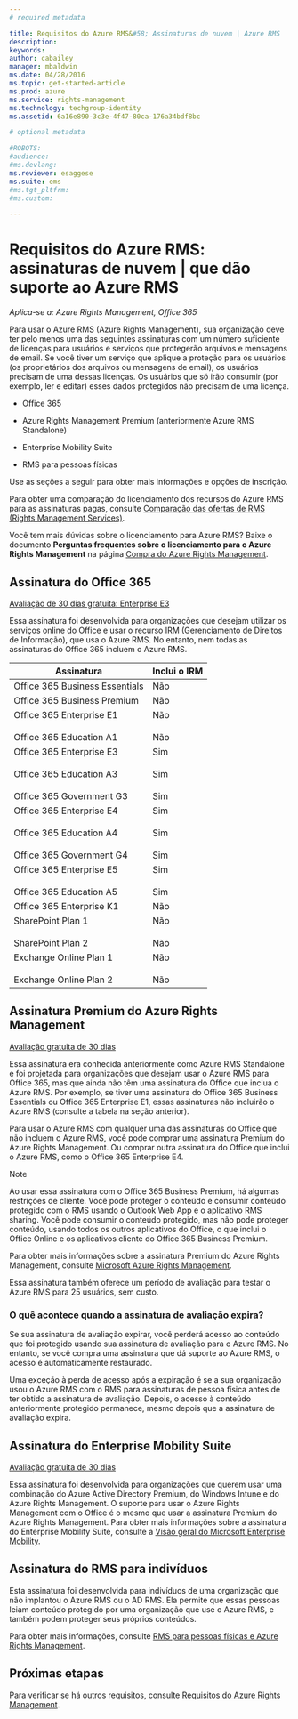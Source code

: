 ```yaml
---
# required metadata

title: Requisitos do Azure RMS&#58; Assinaturas de nuvem | Azure RMS
description:
keywords:
author: cabailey
manager: mbaldwin
ms.date: 04/28/2016
ms.topic: get-started-article
ms.prod: azure
ms.service: rights-management
ms.technology: techgroup-identity
ms.assetid: 6a16e890-3c3e-4f47-80ca-176a34bdf8bc

# optional metadata

#ROBOTS:
#audience:
#ms.devlang:
ms.reviewer: esaggese
ms.suite: ems
#ms.tgt_pltfrm:
#ms.custom:

---
```



# Requisitos do Azure RMS: assinaturas de nuvem | que dão suporte ao Azure RMS

*Aplica-se a: Azure Rights Management, Office 365*

Para usar o Azure RMS (Azure Rights Management), sua organização deve ter pelo menos uma das seguintes assinaturas com um número suficiente de licenças para usuários e serviços que protegerão arquivos e mensagens de email. Se você tiver um serviço que aplique a proteção para os usuários (os proprietários dos arquivos ou mensagens de email), os usuários precisam de uma dessas licenças. Os usuários que só irão consumir (por exemplo, ler e editar) esses dados protegidos não precisam de uma licença.

-   Office 365

-   Azure Rights Management Premium (anteriormente Azure RMS Standalone)

-   Enterprise Mobility Suite

-   RMS para pessoas físicas

Use as seções a seguir para obter mais informações e opções de inscrição.

Para obter uma comparação do licenciamento dos recursos do Azure RMS para as assinaturas pagas, consulte [Comparação das ofertas de RMS (Rights Management Services)](http://technet.microsoft.com/dn858608).

Você tem mais dúvidas sobre o licenciamento para Azure RMS? Baixe o documento **Perguntas frequentes sobre o licenciamento para o Azure Rights Management** na página [Compra do Azure Rights Management](https://www.microsoft.com/en-us/server-cloud/products/azure-rights-management/Purchasing.aspx). 

## Assinatura do Office 365
[Avaliação de 30 dias gratuita: Enterprise E3](http://go.microsoft.com/fwlink/p/?LinkID=403802)

Essa assinatura foi desenvolvida para organizações que desejam utilizar os serviços online do Office e usar o recurso IRM (Gerenciamento de Direitos de Informação), que usa o Azure RMS. No entanto, nem todas as assinaturas do Office 365 incluem o Azure RMS.

Assinatura  |Inclui o IRM 
------------- | ------------- |
Office 365 Business Essentials|Não|
Office 365 Business Premium|Não|
Office 365 Enterprise E1 <br /><br /> Office 365 Education A1|Não <br /><br /> Não|
Office 365 Enterprise E3 <br /><br /> Office 365 Education A3 <br /><br /> Office 365 Government G3|Sim <br /><br /> Sim <br /><br /> Sim|
Office 365 Enterprise E4 <br /><br /> Office 365 Education A4 <br /><br /> Office 365 Government G4|Sim <br /><br /> Sim <br /><br /> Sim|
Office 365 Enterprise E5 <br /><br /> Office 365 Education A5|Sim <br /><br /> Sim|
Office 365 Enterprise K1|Não|
SharePoint Plan 1 <br /><br /> SharePoint Plan 2|Não <br /><br /> Não|
Exchange Online Plan 1 <br /><br /> Exchange Online Plan 2|Não <br /><br /> Não|


## Assinatura Premium do Azure Rights Management
[Avaliação gratuita de 30 dias](https://portal.microsoftonline.com/Signup/MainSignUp15.aspx?&amp;OfferId=A43415D3-404C-4df3-B31B-AAD28118A778&amp;dl=RIGHTSMANAGEMENT&amp;ali=1)

Essa assinatura era conhecida anteriormente como Azure RMS Standalone e foi projetada para organizações que desejam usar o Azure RMS para Office 365, mas que ainda não têm uma assinatura do Office que inclua o Azure RMS. Por exemplo, se tiver uma assinatura do Office 365 Business Essentials ou Office 365 Enterprise E1, essas assinaturas não incluirão o Azure RMS (consulte a tabela na seção anterior). 

Para usar o Azure RMS com qualquer uma das assinaturas do Office que não incluem o Azure RMS, você pode comprar uma assinatura Premium do Azure Rights Management. Ou comprar outra assinatura do Office que inclui o Azure RMS, como o Office 365 Enterprise E4.

> [!NOTE]
> Ao usar essa assinatura com o Office 365 Business Premium, há algumas restrições de cliente. Você pode proteger o conteúdo e consumir conteúdo protegido com o RMS usando o Outlook Web App e o aplicativo RMS sharing. Você pode consumir o conteúdo protegido, mas não pode proteger conteúdo, usando todos os outros aplicativos do Office, o que inclui o Office Online e os aplicativos cliente do Office 365 Business Premium.

Para obter mais informações sobre a assinatura Premium do Azure Rights Management, consulte [Microsoft Azure Rights Management](http://products.office.com/business/microsoft-azure-rights-management).

Essa assinatura também oferece um período de avaliação para testar o Azure RMS para 25 usuários, sem custo. 

### O quê acontece quando a assinatura de avaliação expira?
Se sua assinatura de avaliação expirar, você perderá acesso ao conteúdo que foi protegido usando sua assinatura de avaliação para o Azure RMS. No entanto, se você compra uma assinatura que dá suporte ao Azure RMS, o acesso é automaticamente restaurado.

Uma exceção à perda de acesso após a expiração é se a sua organização usou o Azure RMS com o RMS para assinaturas de pessoa física antes de ter obtido a assinatura de avaliação. Depois, o acesso à conteúdo anteriormente protegido permanece, mesmo depois que a assinatura de avaliação expira.

## Assinatura do Enterprise Mobility Suite
[Avaliação gratuita de 30 dias](http://go.microsoft.com/fwlink/?LinkId=615385)

Essa assinatura foi desenvolvida para organizações que querem usar uma combinação do Azure Active Directory Premium, do Windows Intune e do Azure Rights Management. O suporte para usar o Azure Rights Management com o Office é o mesmo que usar a assinatura Premium do Azure Rights Management. 
Para obter mais informações sobre a assinatura do Enterprise Mobility Suite, consulte a [Visão geral do Microsoft Enterprise Mobility](http://go.microsoft.com/fwlink/?LinkId=615386).

## Assinatura do RMS para indivíduos
Esta assinatura foi desenvolvida para indivíduos de uma organização que não implantou o Azure RMS ou o AD RMS. Ela permite que essas pessoas leiam conteúdo protegido por uma organização que use o Azure RMS, e também podem proteger seus próprios conteúdos.

Para obter mais informações, consulte [RMS para pessoas físicas e Azure Rights Management](../understand-explore/rms-for-individuals.md).

## Próximas etapas
Para verificar se há outros requisitos, consulte [Requisitos do Azure Rights Management](requirements-azure-rms.md).

<!--HONumber=May16_HO2-->


